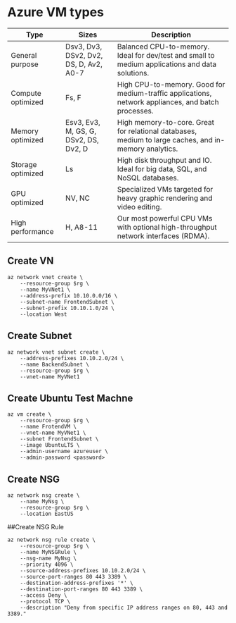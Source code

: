 # Azure VM types
<table>
<thead>
<tr>
<th>Type</th>
<th>Sizes</th>
<th>Description</th>
</tr>
</thead>
<tbody>
<tr>
<td>General purpose</td>
<td>Dsv3, Dv3, DSv2, Dv2, DS, D, Av2, A0-7</td>
<td>Balanced CPU-to-memory. Ideal for dev/test and small to medium applications and data solutions.</td>
</tr>
<tr>
<td>Compute optimized</td>
<td>Fs, F</td>
<td>High CPU-to-memory. Good for medium-traffic applications, network appliances, and batch processes.</td>
</tr>
<tr>
<td>Memory optimized</td>
<td>Esv3, Ev3, M, GS, G, DSv2, DS, Dv2, D</td>
<td>High memory-to-core. Great for relational databases, medium to large caches, and in-memory analytics.</td>
</tr>
<tr>
<td>Storage optimized</td>
<td>Ls</td>
<td>High disk throughput and IO. Ideal for big data, SQL, and NoSQL databases.</td>
</tr>
<tr>
<td>GPU optimized</td>
<td>NV, NC</td>
<td>Specialized VMs targeted for heavy graphic rendering and video editing.</td>
</tr>
<tr>
<td>High performance</td>
<td>H, A8-11</td>
<td>Our most powerful CPU VMs with optional high-throughput network interfaces (RDMA).</td>
</tr>
</tbody>
</table>

## Create VN
```
az network vnet create \
    --resource-group $rg \
    --name MyVNet1 \
    --address-prefix 10.10.0.0/16 \
    --subnet-name FrontendSubnet \
    --subnet-prefix 10.10.1.0/24 \
    --location West
```
    
## Create Subnet
```
az network vnet subnet create \
    --address-prefixes 10.10.2.0/24 \
    --name BackendSubnet \
    --resource-group $rg \
    --vnet-name MyVNet1
```
## Create Ubuntu Test Machne
```
az vm create \
    --resource-group $rg \
    --name FrotendVM \
    --vnet-name MyVNet1 \
    --subnet FrontendSubnet \
    --image UbuntuLTS \
    --admin-username azureuser \
    --admin-password <password>
```
## Create NSG
```
az network nsg create \
    --name MyNsg \
    --resource-group $rg \
    --location EastUS
```  
##Create NSG Rule 
```
az network nsg rule create \
    --resource-group $rg \
    --name MyNSGRule \
    --nsg-name MyNsg \
    --priority 4096 \
    --source-address-prefixes 10.10.2.0/24 \
    --source-port-ranges 80 443 3389 \
    --destination-address-prefixes '*' \
    --destination-port-ranges 80 443 3389 \
    --access Deny \
    --protocol TCP \
    --description "Deny from specific IP address ranges on 80, 443 and 3389."
```
